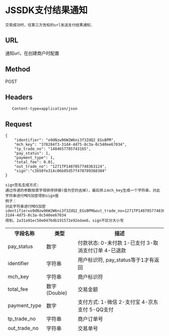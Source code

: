 # JSSDK支付结果通知

	交易成功时，往第三方告知的url发送支付结果通知.

## URL
   通知url，在创建商户时配置

## Method
   POST

## Headers
```
   Content-type=application/json
```

## Request
```
{
    "identifier": "o9dNzw96W2W6ni3f3ZdQ2_EGsBPM",
    "mch_key": "378284f3-31d4-4d75-8c3a-0c540ee67034",
    "tp_trade_no": "1484657785743165",
    "pay_status": 1,
    "payment_type": 1,
    "total_fee": 0.01,
    "out_trade_no": "1271TP1487057748363124",
    "sign":"c3b50fe314c06b05d57f478709368304"
}

sign签名生成方式:
通过传递的参数按首字母排序拼接(值为空的去掉)，最后拼上mch_key生成一个字符串，对此字符串进行MD5加密得到sign值
例子：
对此字符串进行MD5加密
identifier=o9dNzw96W2W6ni3f3ZdQ2_EGsBPM&out_trade_no=1271TP1487057748363124&pay_status=1&payment_type=1&total_fee=0.01&tp_trade_no=1484657785743165&mch_key=378284f3-31d4-4d75-8c3a-0c540ee67034
得到，2a31a91ec50e0476db191572e92edae6，sign不区分大小写

```
<table data-tablesaw-sortable>
    <thead>
        <tr>
            <th data-tablesaw-sortable-col data-tablesaw-sortable-default-col>字段名称</th>
            <th data-tablesaw-sortable-col>类型</th>
            <th data-tablesaw-sortable-col>描述</th>
        </tr>
		<tr>
			<td>pay_status</th>
			<td>数字</th>
			<td>付款状态: 0-未付款 1-已支付 3-取消支付订单 4-已退款</th>
		</tr>
		<tr>
			<td>identifier</th>
			<td>字符串</th>
			<td>用户标识符, pay_status等于1才有返回</th>
		</tr>
		<tr>
			<td>mch_key</th>
			<td>字符串</th>
			<td>商户标识符</th>
		</tr>
		<tr>
			<td>total_fee</th>
			<td>数字(Double)</th>
			<td>交易金额</th>
		</tr>
		<tr>
			<td>payment_type</td>
			<td>数字</td>
			<td>支付方式: 1-微信 2-支付宝 4-京东支付 5-QQ支付</td>
		</tr>
		<tr>
			<td>tp_trade_no</td>
			<td>字符串</td>
			<td>商户订单号</td>
		</tr>
		<tr>
			<td>out_trade_no</td>
			<td>字符串</td>
			<td>交易单号</td>
		</tr>
    </thead>
<table>
